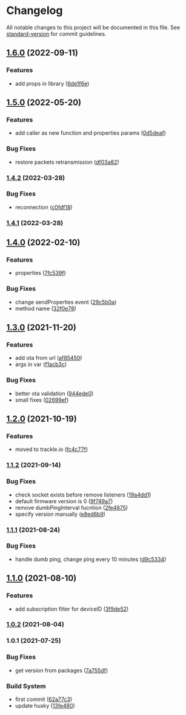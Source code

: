 # Changelog

All notable changes to this project will be documented in this file. See [standard-version](https://github.com/conventional-changelog/standard-version) for commit guidelines.

## [1.6.0](https://github.com/trackle-iot/trackle-library-nodejs/compare/v1.5.0...v1.6.0) (2022-09-11)


### Features

* add props in library ([6de1f6e](https://github.com/trackle-iot/trackle-library-nodejs/commit/6de1f6e1c1aee956e390f65be12aaa907cb1392d))

## [1.5.0](https://github.com/trackle-iot/trackle-library-nodejs/compare/v1.4.2...v1.5.0) (2022-05-20)


### Features

* add caller as new function and properties params ([0d5deaf](https://github.com/trackle-iot/trackle-library-nodejs/commit/0d5deaf92bdfac4d3d0dc6c7c4e3796b74ed2998))


### Bug Fixes

* restore packets retransmission ([df03a82](https://github.com/trackle-iot/trackle-library-nodejs/commit/df03a82f997a182b480fc6748465dede3feb28c0))

### [1.4.2](https://github.com/trackle-iot/trackle-library-nodejs/compare/v1.4.1...v1.4.2) (2022-03-28)


### Bug Fixes

* reconnection ([c0fdf18](https://github.com/trackle-iot/trackle-library-nodejs/commit/c0fdf182a8cdb00e9c4757b5477d2c51c4d0aa23))

### [1.4.1](https://github.com/trackle-iot/trackle-library-nodejs/compare/v1.4.0...v1.4.1) (2022-03-28)

## [1.4.0](https://github.com/trackle-iot/trackle-library-nodejs/compare/v1.3.0...v1.4.0) (2022-02-10)


### Features

* properties ([7fc539f](https://github.com/trackle-iot/trackle-library-nodejs/commit/7fc539f83aee90e06a9816fcb47376e1d3277a3d))


### Bug Fixes

* change sendProperties event ([29c5b0a](https://github.com/trackle-iot/trackle-library-nodejs/commit/29c5b0a6a58393344c85e23963062aa936f23b96))
* method name ([32f0e78](https://github.com/trackle-iot/trackle-library-nodejs/commit/32f0e78fe07a8f733174e4251d7b5a1f900abe1b))

## [1.3.0](https://github.com/trackle-iot/trackle-library-nodejs/compare/v1.2.0...v1.3.0) (2021-11-20)


### Features

* add ota from url ([af85450](https://github.com/trackle-iot/trackle-library-nodejs/commit/af85450664fcd8115c4145c333024e0ee3b4ae02))
* args in var ([f1acb3c](https://github.com/trackle-iot/trackle-library-nodejs/commit/f1acb3c40582eafa3214e25d18ff2890add8c3a7))


### Bug Fixes

* better ota validation ([944ede0](https://github.com/trackle-iot/trackle-library-nodejs/commit/944ede0cda980c2c18e8aba539d100d32714488a))
* small fixes ([02699ef](https://github.com/trackle-iot/trackle-library-nodejs/commit/02699ef5829b5a08e59f91b2b80591c83aba3015))

## [1.2.0](https://github.com/trackle-iot/trackle-library-nodejs/compare/v1.1.2...v1.2.0) (2021-10-19)


### Features

* moved to trackle.io ([fc4c77f](https://github.com/trackle-iot/trackle-library-nodejs/commit/fc4c77ff9be69f7a23e955460035a6df3d2564b5))

### [1.1.2](https://github.com/trackle-iot/trackle-library-nodejs/compare/v1.1.1...v1.1.2) (2021-09-14)


### Bug Fixes

* check socket exists before remove listeners ([19a4dd1](https://github.com/trackle-iot/trackle-library-nodejs/commit/19a4dd106b829a5b9e8aea7b01fc107e8c6c4b90))
* default firmware version is 0 ([9f749a7](https://github.com/trackle-iot/trackle-library-nodejs/commit/9f749a702a2fa693a94d0b0a0bcc0f5f7f4a7312))
* remove dumbPingInterval fucntion ([2fe4875](https://github.com/trackle-iot/trackle-library-nodejs/commit/2fe48759a364d5daddcb68b40d9f10e9c00201d9))
* specify version manually ([e8ed6b9](https://github.com/trackle-iot/trackle-library-nodejs/commit/e8ed6b94885f83b13f58e398987da44a7379f858))

### [1.1.1](https://github.com/trackle-iot/trackle-library-nodejs/compare/v1.1.0...v1.1.1) (2021-08-24)


### Bug Fixes

* handle dumb ping, change ping every 10 minutes ([d9c5334](https://github.com/trackle-iot/trackle-library-nodejs/commit/d9c5334ca5e359d1a1810966fdfe438132134cee))

## [1.1.0](https://github.com/trackle-iot/trackle-library-nodejs/compare/v1.0.2...v1.1.0) (2021-08-10)


### Features

* add subscription filter for deviceID ([3f9de52](https://github.com/trackle-iot/trackle-library-nodejs/commit/3f9de52c49979b0a477a6cd250c8ac42d6b782c8))

### [1.0.2](https://github.com/trackle-iot/trackle-library-nodejs/compare/v1.0.1...v1.0.2) (2021-08-04)

### 1.0.1 (2021-07-25)


### Bug Fixes

* get version from packages ([7a755df](https://github.com/trackle-iot/trackle-library-nodejs/commit/7a755df08db6b51b7bd687432dbe1670706ee99a))


### Build System

* first commit ([62a77c3](https://github.com/trackle-iot/trackle-library-nodejs/commit/62a77c33182e770ae779598dd3b99379e153a6d5))
* update husky ([13fe480](https://github.com/trackle-iot/trackle-library-nodejs/commit/13fe480312c09bec5ad0051dc0e969e4efa36a4c))
